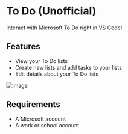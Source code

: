 # To Do (Unofficial)

Interact with Microsoft To Do right in VS Code!

## Features

* View your To Do lists
* Create new lists and add tasks to your lists
* Edit details about your To Do lists

![image](https://user-images.githubusercontent.com/2644648/116639830-449a2d80-a91e-11eb-9d71-352b45d2a548.png)

## Requirements

* A Microsoft account
* A work or school account
